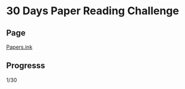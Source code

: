 # 30 Days Paper Reading Challenge

## Page

[Papers.ink](https://papers.ink/activities/30papers)

## Progresss

1/30
